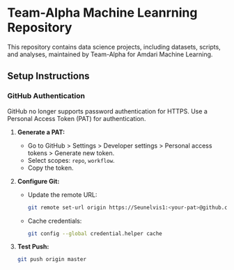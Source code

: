 # Team-Alpha Machine Leanrning Repository

This repository contains data science projects, including datasets, scripts, and analyses, maintained by Team-Alpha for Amdari Machine Learning.

## Setup Instructions

### GitHub Authentication
GitHub no longer supports password authentication for HTTPS. Use a Personal Access Token (PAT) for authentication.

1. **Generate a PAT:**
   - Go to GitHub > Settings > Developer settings > Personal access tokens > Generate new token.
   - Select scopes: `repo`, `workflow`.
   - Copy the token.

2. **Configure Git:**
   - Update the remote URL:
     ```bash
     git remote set-url origin https://Seunelvis1:<your-pat>@github.com/Seunelvis1/Data-Science.git
     ```
   - Cache credentials:
     ```bash
     git config --global credential.helper cache
     ```

3. **Test Push:**
   ```bash
   git push origin master
